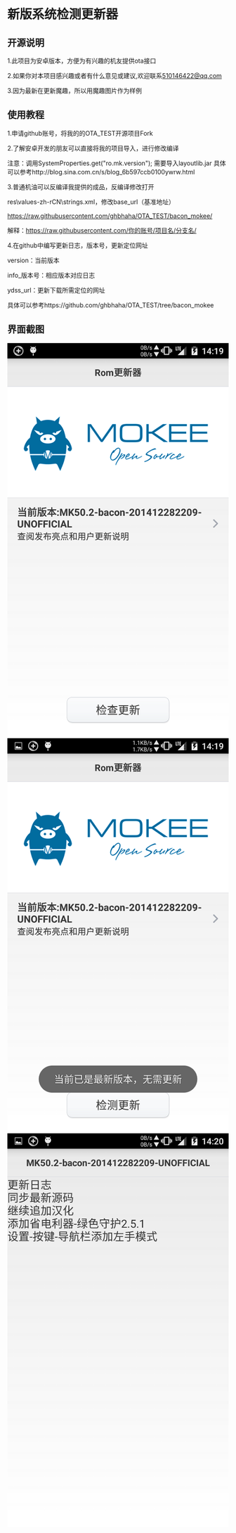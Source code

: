 新版系统检测更新器
===========

开源说明
----------------

1.此项目为安卓版本，方便为有兴趣的机友提供ota接口

2.如果你对本项目感兴趣或者有什么意见或建议,欢迎联系[510146422@qq.com](mailto:510146422@qq.com)

3.因为最新在更新魔趣，所以用魔趣图片作为样例

使用教程
---------------
1.申请github账号，将我的的OTA_TEST开源项目Fork

2.了解安卓开发的朋友可以直接将我的项目导入，进行修改编译

注意：调用SystemProperties.get("ro.mk.version");
      需要导入layoutlib.jar 具体可以参考http://blog.sina.com.cn/s/blog_6b597ccb0100ywrw.html

3.普通机油可以反编译我提供的成品，反编译修改打开

res\values-zh-rCN\strings.xml，修改base_url（基准地址）

https://raw.githubusercontent.com/ghbhaha/OTA_TEST/bacon_mokee/

解释：https://raw.githubusercontent.com/你的账号/项目名/分支名/

4.在github中编写更新日志，版本号，更新定位网址

version：当前版本

info_版本号：相应版本对应日志

ydss_url：更新下载所需定位的网址

具体可以参考https://github.com/ghbhaha/OTA_TEST/tree/bacon_mokee

界面截图
---------------
![Image text](https://github.com/ghbhaha/OTA_TEST/blob/Android_New/screenshots/Screenshot_2014-12-29-14-19-55.png)
![Image text](https://github.com/ghbhaha/OTA_TEST/blob/Android_New/screenshots/Screenshot_2014-12-29-14-19-59.png)
![Image text](https://github.com/ghbhaha/OTA_TEST/blob/Android_New/screenshots/Screenshot_2014-12-29-14-20-04.png)
